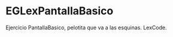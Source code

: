 EGLexPantallaBasico
===================

Ejercicio PantallaBasico, pelotita que va a las esquinas. LexCode.
